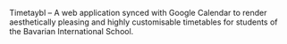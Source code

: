 Timetaybl – A web application synced with Google Calendar to render aesthetically pleasing and highly customisable timetables for students of the Bavarian International School.
